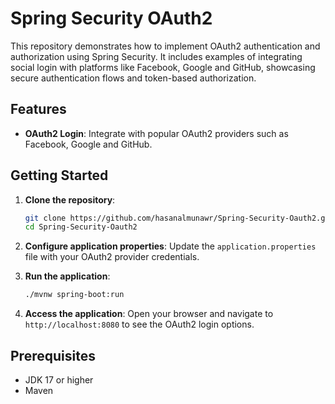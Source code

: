 # Spring Security OAuth2

This repository demonstrates how to implement OAuth2 authentication and authorization using Spring Security. It includes examples of integrating social login with platforms like Facebook, Google and GitHub, showcasing secure authentication flows and token-based authorization.

## Features

- **OAuth2 Login**: Integrate with popular OAuth2 providers such as Facebook, Google and GitHub.

## Getting Started

1. **Clone the repository**:
    ```sh
    git clone https://github.com/hasanalmunawr/Spring-Security-Oauth2.git
    cd Spring-Security-Oauth2
    ```

2. **Configure application properties**:
   Update the `application.properties` file with your OAuth2 provider credentials.

3. **Run the application**:
    ```sh
    ./mvnw spring-boot:run
    ```

4. **Access the application**:
   Open your browser and navigate to `http://localhost:8080` to see the OAuth2 login options.

## Prerequisites

- JDK 17 or higher
- Maven
